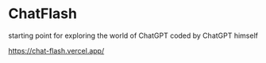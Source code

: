 # ChatFlash

starting point for exploring the world of ChatGPT coded by ChatGPT himself 

https://chat-flash.vercel.app/